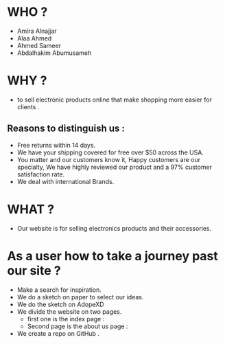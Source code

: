 # WHO ?

- Amira Alnajjar
- Alaa Ahmed
- Ahmed Sameer
- Abdalhakim Abumusameh

# WHY ?

- to sell electronic products online that make shopping more easier for clients .

## Reasons to distinguish us :

- Free returns within 14 days.
- We have your shipping covered for free over $50 across the USA.
- You matter and our customers know it, Happy customers are our specialty, We have highly reviewed our product and a 97% customer satisfaction rate.
- We deal with international Brands.

# WHAT ?

- Our website is for selling electronics products and their accessories.

# As a user how to take a journey past our site ?

- Make a search for inspiration.
- We do a sketch on paper to select our ideas.
- We do the sketch on AdopeXD
- We divide the website on two pages.
  - first one is the index page :
  - Second page is the about us page :
- We create a repo on GitHub .
